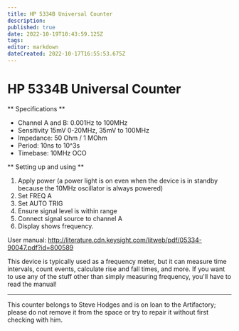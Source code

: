 ```yaml
---
title: HP 5334B Universal Counter
description: 
published: true
date: 2022-10-19T10:43:59.125Z
tags: 
editor: markdown
dateCreated: 2022-10-17T16:55:53.675Z
---
```


# HP 5334B Universal Counter

\*\* Specifications \*\*

-   Channel A and B: 0.001Hz to 100MHz
-   Sensitivity 15mV 0-20MHz, 35mV to 100MHz
-   Impedance: 50 Ohm / 1 MOhm
-   Period: 10ns to 10\^3s
-   Timebase: 10MHz OCO

\*\* Setting up and using \*\*

1.  Apply power (a power light is on even when the device is in standby because the 10MHz oscillator is always powered)
2.  Set FREQ A
3.  Set AUTO TRIG
4.  Ensure signal level is within range
5.  Connect signal source to channel A
6.  Display shows frequency.

User manual: <http://literature.cdn.keysight.com/litweb/pdf/05334-90047.pdf?id=800589>

This device is typically used as a frequency meter, but it can measure time intervals, count events, calculate rise and fall times, and more. If you want to use any of the stuff other than simply measuring frequency, you'll have to read the manual!

------------------------------------------------------------------------

This counter belongs to Steve Hodges and is on loan to the Artifactory; please do not remove it from the space or try to repair it without first checking with him.
